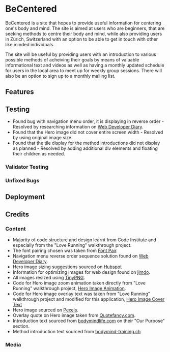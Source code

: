 # BeCentered

BeCentered is a site that hopes to provide useful information for centering one's body and mind. The site is aimed at users who are beginners, that are seeking methods to centre their body and mind, while also providing users in Zürich, Switzerland with an option to be able to get in touch with other like minded individuals.

The site will be useful by providing users with an introduction to various possible methods of acheiving their goals by means of valuable informational text and videos as well as having a monthly updated schedule for users in the local area to meet up for weekly group sessions. There will also be an option to sign up to a monthly mailing list.

## Features

## Testing

- Found bug with navigation menu order, it is displaying in reverse order - Resolved by researching information on [Web Developer Diary](http://nambiara.blogspot.com/2010/10/float-right-without-changing-order.html).
- Found that the Hero image did not cover entire screen width - Resolved by using original image size.
- Found that the tile display for the method introductions did not display as planned - Resolved by adding additional div elements and floating their children as needed.

### Validator Testing

### Unfixed Bugs

## Deployment

## Credits

### Content

- Majority of code structure and design learnt from Code Institute and especially from the "Love Running" walkthrough project.
- The font pairing chosen was taken from [Font Pair](https://www.fontpair.co/all).
- Navigation menu reverse order sequence solution found on [Web Developer Diary](http://nambiara.blogspot.com/2010/10/float-right-without-changing-order.html).
- Hero image sizing suggestions sourced on [Hubspot](https://blog.hubspot.com/marketing/hero-image)
- Information for optimizing images for web design found on [jimdo](https://www.jimdo.com/blog/optimize-website-images-for-better-design-seo/).
- All images resized using [TinyPNG](https://tinypng.com/).
- Code for Hero image zoom animation taken directly from "Love Running" walkthrough project, [Hero Image Animation](https://learn.codeinstitute.net/courses/course-v1:CodeInstitute+LR101+2021_T1/courseware/4a07c57382724cfda5834497317f24d5/6fd29d155c3b42248ff57bae32978a4b/?child=first).
- Code for Hero image overlay text was taken from "Love Running" walkthrough project and modified for this application, [Hero Image Cover Text](https://learn.codeinstitute.net/courses/course-v1:CodeInstitute+LR101+2021_T1/courseware/4a07c57382724cfda5834497317f24d5/6fd29d155c3b42248ff57bae32978a4b/?child=first)
- Hero image sourced on [Pexels](https://www.pexels.com/photo/woman-practicing-yoga-6787205/).
- Overlay quote on Hero image taken from [Quotefancy.com](https://quotefancy.com/quote/1488144/Rajneesh-Enjoyment-is-just-the-sound-of-being-centered).
- Introduction text sourced from [bodymindlife.com](https://www.bodymindlife.com/about) on their "Our Purpose" section.
- Method introduction text sourced from [bodymind-training.ch](https://www.bodymind-training.ch/techniken/mind-balancing/)

### Media